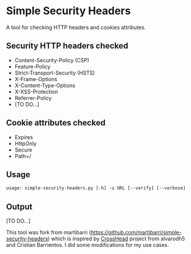 # Simple Security Headers

A tool for checking HTTP headers and cookies attributes.

## Security HTTP headers checked
- Content-Security-Policy (CSP)
- Feature-Policy
- Strict-Transport-Security (HSTS)
- X-Frame-Options
- X-Content-Type-Options
- X-XSS-Protection
- Referrer-Policy
- [TO DO...]

## Cookie attributes checked
- Expires
- HttpOnly
- Secure
- Path=/

## Usage

```txt
usage: simple-security-headers.py [-h] -u URL [--verify] [--verbose]
```

## Output 

[TO DO...]


This tool was fork from martibarri (https://github.com/martibarri/simple-security-headers) which is inspired by [CrossHead](https://github.com/alvarodh5/CrossHead) project from alvarodh5 and Cristian Barrientos. I did some modifications for my use cases.
